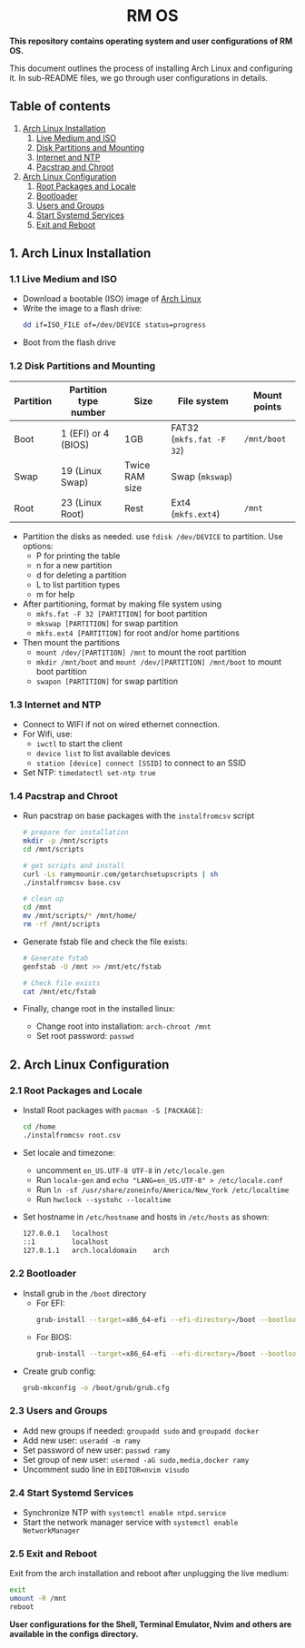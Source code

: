 <h1 align="center">RM OS</h1>

<!-- ![](./.config/misc/assets/examples/example2.png) -->

**This repository contains operating system and user configurations of RM OS.**

This document outlines the process of installing Arch Linux and configuring it.
In sub-README files, we go through user configurations in details.

<!-- This document outlines steps to [instal and configure Arch Linux -->
<!-- afresh](#arch-linux), make [system configurations](#system-administration), and -->
<!-- easily [load user settings](#user). The user settings support a -->
<!-- command-line-only setup for seamlessly working in a range of Linux distributions -->
<!-- and other UNIX-like operating systems. -->


## Table of contents

1. [Arch Linux Installation](#arch-linux-installation)
    1. [Live Medium and ISO](#live-medium)
    2. [Disk Partitions and Mounting](#disk-partitions)
    3. [Internet and NTP](#internet-ntp)
    4. [Pacstrap and Chroot](#pacstrap-chroot)
2. [Arch Linux Configuration](#arch-linux-configuration)
    1. [Root Packages and Locale](#root-packages)
    2. [Bootloader](#bootloader)
    3. [Users and Groups](#users-groups)
    4. [Start Systemd Services](#systemd-services)
    5. [Exit and Reboot](#reboot)

## 1. Arch Linux Installation <a name="arch-linux-installation"></a>

### 1.1 Live Medium and ISO <a name="live-medium"></a>
* Download a bootable (ISO) image of [Arch Linux](archlinux.org)
* Write the image to a flash drive: 
    ```sh
    dd if=ISO_FILE of=/dev/DEVICE status=progress
    ```
* Boot from the flash drive


### 1.2 Disk Partitions and Mounting <a name="disk-partitions"></a>

| Partition | Partition type number | Size           | File system              | Mount points |
| --------- | --------------------- | -------------- | ------------------------ | ------------ |
| Boot      | 1 (EFI) or 4 (BIOS)   | 1GB            | FAT32 (`mkfs.fat -F 32`) | `/mnt/boot`  |
| Swap      | 19 (Linux Swap)       | Twice RAM size | Swap (`mkswap`)          |              |
| Root      | 23 (Linux Root)       | Rest           | Ext4 (`mkfs.ext4`)       | `/mnt`       |

* Partition the disks as needed. use `fdisk /dev/DEVICE` to partition. Use options:
	* P for printing the table
	* n for a new partition
	* d for deleting a partition
	* L to list partition types
	* m for help
* After partitioning, format by making file system using
	* `mkfs.fat -F 32 [PARTITION]` for boot partition
	* `mkswap [PARTITION]` for swap partition 
	* `mkfs.ext4 [PARTITION]` for root and/or home partitions
* Then mount the partitions
	* `mount /dev/[PARTITION] /mnt` to mount the root partition
	* `mkdir /mnt/boot` and `mount /dev/[PARTITION] /mnt/boot` to mount boot partition
	* `swapon [PARTITION]` for swap partition

### 1.3 Internet and NTP <a name="internet-ntp"></a>
* Connect to WIFI if not on wired ethernet connection.
* For Wifi, use:
	* `iwctl` to start the client
	* `device list` to list available devices
	* `station [device] connect [SSID]` to connect to an SSID
* Set NTP: `timedatectl set-ntp true`


### 1.4 Pacstrap and Chroot <a name="pacstrap-chroot"></a>
* Run pacstrap on base packages with the `instalfromcsv` script

    ```sh
    # prepare for installation
    mkdir -p /mnt/scripts
    cd /mnt/scripts

    # get scripts and install
    curl -Ls ramymounir.com/getarchsetupscripts | sh
    ./instalfromcsv base.csv

    # clean up
    cd /mnt
    mv /mnt/scripts/* /mnt/home/
    rm -rf /mnt/scripts
    ```

* Generate fstab file and check the file exists:
    ```sh
    # Generate fstab
    genfstab -U /mnt >> /mnt/etc/fstab

    # Check file exists
    cat /mnt/etc/fstab
    ```
* Finally, change root in the installed linux: 
	* Change root into installation: `arch-chroot /mnt`
	* Set root password: `passwd`


## 2. Arch Linux Configuration <a name="arch-linux-configuration"></a>

### 2.1 Root Packages and Locale <a name="root-packages"></a>

* Install Root packages with `pacman -S [PACKAGE]`:
    ```sh
    cd /home
    ./instalfromcsv root.csv
    ```

* Set locale and timezone:
	* uncomment `en_US.UTF-8 UTF-8` in `/etc/locale.gen`
	* Run `locale-gen` and `echo "LANG=en_US.UTF-8" > /etc/locale.conf`
	* Run `ln -sf /usr/share/zoneinfo/America/New_York /etc/localtime`
	* Run `hwclock --systohc --localtime`
* Set hostname in `/etc/hostname` and hosts in `/etc/hosts` as shown:
    ```sh
    127.0.0.1   localhost
    ::1         localhost
    127.0.1.1   arch.localdomain    arch
    ```

### 2.2 Bootloader <a name="bootloader"></a>
* Install grub in the `/boot` directory
	* For EFI: 
        ```sh
        grub-install --target=x86_64-efi --efi-directory=/boot --bootloader-id=grub_uefi --recheck
        ```
	* For BIOS:
        ```sh
        grub-install --target=x86_64-efi --efi-directory=/boot --bootloader-id=grub
        ```
* Create grub config:
    ```sh
    grub-mkconfig -o /boot/grub/grub.cfg
    ```
### 2.3 Users and Groups <a name="users-groups"></a>
* Add new groups if needed: `groupadd sudo` and `groupadd docker`
* Add new user: `useradd -m ramy`
* Set password of new user: `passwd ramy`
* Set group of new user: `usermod -aG sudo,media,docker ramy`
* Uncomment sudo line in `EDITOR=nvim visudo`

### 2.4 Start Systemd Services <a name="systemd-services"></a>
* Synchronize NTP with `systemctl enable ntpd.service`
* Start the network manager service with `systemctl enable NetworkManager`

### 2.5 Exit and Reboot <a name="reboot"></a>

Exit from the arch installation and reboot after unplugging the live medium:
```sh
exit
umount -R /mnt
reboot
```

**User configurations for the Shell, Terminal Emulator, Nvim and others are available in the configs directory.**



